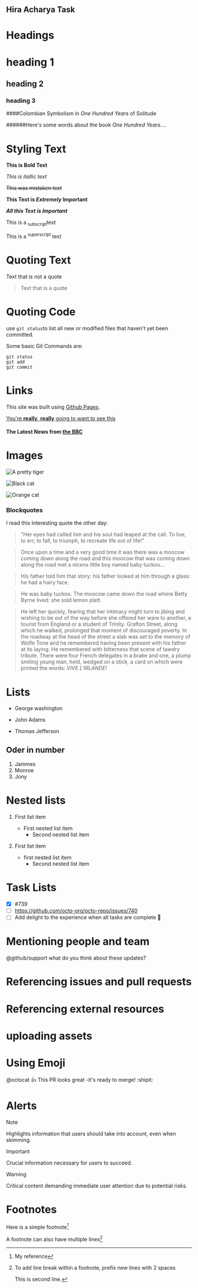 ## Hira Acharya Task

# Headings

# heading 1

## heading 2

### heading 3

####Colombian Symbolism in _One Hundred Years_ of Solitude

######Here's some words about the book _One Hundred Years..._.

# Styling Text

**This is Bold Text**

_This is itallic text_

~~This was mistaken text~~

**This Text is _Extremely_ Important**

**_All this Text is Important_**

This is a <sub>subscript</sub>text

This is a <sup>superscript</sup> text

# Quoting Text

Text that is not a quote

> Text that is a quote

# Quoting Code

use `git status`to list all new or modified files that haven't yet been committed.

Some basic Git Commands are:

```
git status
git add
git commit
```

# Links

This site was built using [Github Pages](https://pages.github.com/).

[You're **really**, **really** going to want to see this](www.dailykitten.com)

#### The Latest News from [the BBC](www.bbc.com/news:)

[a fun place]: www.zombo.com
[another fun place]: www.stumbleupon.com

# Images

![A pretty tiger](https://upload.wikimedia.org/wikipedia/commons/5/56/Tiger.50.jpg)

![Black cat][Black]

![Orange cat][Orange]

[Black]: https://upload.wikimedia.org/wikipedia/commons/a/a3/81_INF_DIV_SSI.jpg
[Orange]: http://icons.iconarchive.com/icons/google/noto-emoji-animals-nature/256/22221-cat-icon.png

### Blockquotes

I read this interesting quote the other day:

> "Her eyes had called him and his soul had leaped at the call. To live, to err, to fall, to triumph, to recreate life out of life!"

> Once upon a time and a very good time it was there was a moocow coming down along the road and this moocow that was coming down along the road met a nicens little boy named baby tuckoo...

> His father told him that story: his father looked at him through a glass: he had a hairy face.

> He was baby tuckoo. The moocow came down the road where Betty Byrne lived: she sold lemon platt.

> He left her quickly, fearing that her intimacy might turn to jibing and wishing to be out of the way before she offered her ware to another, a tourist from England or a student of Trinity. Grafton Street, along which he walked, prolonged that moment of discouraged poverty. In the roadway at the head of the street a slab was set to the memory of Wolfe Tone and he remembered having been present with his father at its laying. He remembered with bitterness that scene of tawdry tribute. There were four French delegates in a brake and one, a plump smiling young man, held, wedged on a stick, a card on which were printed the words: _VIVE L'IRLANDE_!

# Lists

- George washington

* John Adams

- Thomas Jefferson

## Oder in number

1.  Jammes
1.  Monroe
1.  Jony

# Nested lists

1. First list item

   - First nested list item
     - Second nested list item

2. First list item
   - first nested list item
     - Second nested list item

# Task Lists

- [x] #739
- [ ] https://github.com/octo-org/octo-repo/issues/740
- [ ] Add delight to the experience when all tasks are complete :tada:

# Mentioning people and team

@github/support what do you think about these updates?

# Referencing issues and pull requests

# Referencing external resources

# uploading assets

# Using Emoji

@octocat :+1: This PR looks great -it's ready to merge! :shipit:

# Alerts

> [!Note]
> Highlights information that users should take into account, even when skimming.

> [!Important]
> Crucial information necessary for users to succeed.

> [!Warning]
> Critical content demanding immediate user attention due to potential risks.

# Footnotes

Here is a simple footnote[^1]

A footnote can also have multiple lines[^2]

[^1]: My reference
[^2]: To add line break within a footnote, prefix new lines with 2 spaces

    This is second line.
